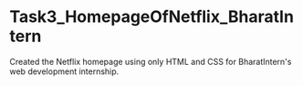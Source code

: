 # Task3_HomepageOfNetflix_BharatIntern
Created the Netflix homepage using only HTML and CSS for BharatIntern's web development internship.
